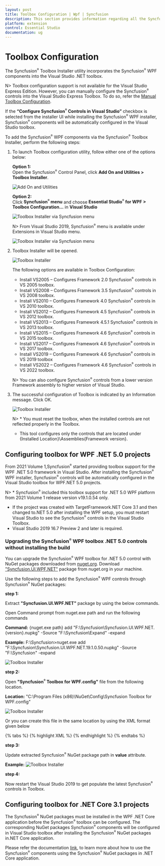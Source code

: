 ```yaml
---
layout: post
title: Toolbox Configuration | Wpf | Syncfusion
description: This section provides information regarding all the Syncfusion Essential Studio utilities and its usage
platform: extension
control: Essential Studio
documentation: ug
---
```


# Toolbox Configuration

The Syncfusion<sup style="font-size:70%">&reg;</sup> Toolbox Installer utility incorporates the Syncfusion<sup style="font-size:70%">&reg;</sup> WPF components into the Visual Studio .NET toolbox.

N> Toolbox configuration support is not available for the Visual Studio Express Edition. However, you can manually configure the Syncfusion<sup style="font-size:70%">&reg;</sup> controls into the Visual Studio Express Toolbox. To do so, refer the [Manual Toolbox Configuration](https://help.syncfusion.com/common/faq/how-to-configure-the-toolbox-of-visual-studio-manually).

If the <b>“Configure Syncfusion<sup style="font-size:70%">&reg;</sup> Controls in Visual Studio”</b> checkbox is selected from the installer UI while installing the Syncfusion<sup style="font-size:70%">&reg;</sup> WPF installer, Syncfusion<sup style="font-size:70%">&reg;</sup> components will be automatically configured in the Visual Studio toolbox.

To add the Syncfusion<sup style="font-size:70%">&reg;</sup> WPF components via the Syncfusion<sup style="font-size:70%">&reg;</sup> Toolbox Installer, perform the following steps:

1. To launch Toolbox configuration utility, follow either one of the options below:

   **Option 1:**   
   Open the Syncfusion<sup style="font-size:70%">&reg;</sup> Control Panel, click **Add On and Utilities > Toolbox Installer**.
   
   ![Add On and Utilities](Toolbox-Configuration_images/Toolbox-Configuration_img1.png)
   
   **Option 2:**  
   Click **Syncfusion<sup style="font-size:70%">&reg;</sup> menu** and choose **Essential Studio<sup style="font-size:70%">&reg;</sup> for WPF > Toolbox Configuration...** in **Visual Studio**

   ![Toolbox Installer via Syncfusion menu](Toolbox-Configuration_images/Syncfusion_Menu_Toolbox.png)

   N> From Visual Studio 2019, Syncfusion<sup style="font-size:70%">&reg;</sup> menu is available under Extensions in Visual Studio menu.

   ![Toolbox Installer via Syncfusion menu](Toolbox-Configuration_images/Syncfusion_Menu_Toolbox_2019.png)

2. Toolbox Installer will be opened.

   ![Toolbox Installer](Toolbox-Configuration_images/Toolbox-Configuration_img2.png)

   The following options are available in Toolbox Configuration:

   * Install VS2005 – Configures Framework 2.0 Syncfusion<sup style="font-size:70%">&reg;</sup> controls in VS 2005 toolbox.
   * Install VS2008 – Configures Framework 3.5 Syncfusion<sup style="font-size:70%">&reg;</sup> controls in VS 2008 toolbox.
   * Install VS2010 – Configures Framework 4.0 Syncfusion<sup style="font-size:70%">&reg;</sup> controls in VS 2010 toolbox.
   * Install VS2012 – Configures Framework 4.5 Syncfusion<sup style="font-size:70%">&reg;</sup> controls in VS 2012 toolbox.
   * Install VS2013 – Configures Framework 4.5.1 Syncfusion<sup style="font-size:70%">&reg;</sup> controls in VS 2013 toolbox.
   * Install VS2015 – Configures Framework 4.6 Syncfusion<sup style="font-size:70%">&reg;</sup> controls in VS 2015 toolbox.
   * Install VS2017 – Configures Framework 4.6 Syncfusion<sup style="font-size:70%">&reg;</sup> controls in VS 2017 toolbox.
   * Install VS2019 – Configures Framework 4.6 Syncfusion<sup style="font-size:70%">&reg;</sup> controls in VS 2019 toolbox
   * Install VS2022 – Configures Framework 4.6 Syncfusion<sup style="font-size:70%">&reg;</sup> controls in VS 2022 toolbox.
   
    N> You can also configure Syncfusion<sup style="font-size:70%">&reg;</sup> controls from a lower version Framework assembly to higher version of Visual Studio.
   
3. The successful configuration of Toolbox is indicated by an Information message. Click OK.

   ![Toolbox Installer](Toolbox-Configuration_images/Toolbox-Configuration_img3.png)
   
   
   N> * You must reset the toolbox, when the installed controls are not reflected properly in the Toolbox. 
   * This tool configures only the controls that are located under {Installed Location}\Assemblies\{Framework version}. 

   
## Configuring toolbox for WPF .NET 5.0 projects

From 2021 Volume 1,Syncfusion<sup style="font-size:70%">&reg;</sup> started providing toolbox support for the WPF .NET 5.0 framework in Visual Studio. After installing the Syncfusion<sup style="font-size:70%">&reg;</sup> WPF installer, Syncfusion<sup style="font-size:70%">&reg;</sup> controls will be automatically configured in the Visual Studio toolbox for WPF.NET 5.0 projects.

N> * Syncfusion<sup style="font-size:70%">&reg;</sup> included this toolbox support for .NET 5.0 WPF platform from 2021 Volume 1 release version v19.1.0.54 only. 
* If the project was created with TargetFramework.NET Core 3.1 and then changed to.NET 5.0 after installing the WPF setup, you must restart Visual Studio to see the Syncfusion<sup style="font-size:70%">&reg;</sup> controls in the Visual Studio Toolbox. 
* Visual Studio 2019 16.7 Preview 2 and later is required.

### Upgrading the Syncfusion<sup style="font-size:70%">&reg;</sup> WPF toolbox .NET 5.0 controls without installing the build

You can upgrade the Syncfusion<sup style="font-size:70%">&reg;</sup> WPF toolbox for .NET 5.0 control with NuGet packages downloaded from [nuget.org](https://www.nuget.org/). Download ["Syncfusion.UI.WPF.NET"](https://www.nuget.org/packages/Syncfusion.UI.WPF.NET/) package from nuget.org in your machine.

Use the following steps to add the Syncfusion<sup style="font-size:70%">&reg;</sup> WPF controls through Syncfusion<sup style="font-size:70%">&reg;</sup> NuGet packages:

**step 1:** 
   
   Extract **"Syncfusion.UI.WPF.NET"** package by using the below commands.
	
   Open Command prompt from nuget.exe path and run the following commands
	
   **Command:** {nuget.exe path} add "F:\Syncfusion\Syncfusion.UI.WPF.NET.{version}.nupkg" -Source "F:\Syncfusion\Expand" -expand
	
   **Example:** F:\Syncfusion>nuget.exe add "F:\Syncfusion\Syncfusion.UI.WPF.NET.19.1.0.50.nupkg" -Source "F:\Syncfusion" -expand
	
   ![Toolbox Installer](Toolbox-Configuration_images/NET_50_Toolbox_Package_Extract.png)
	
**step 2:** 

   Open **"Syncfusion<sup style="font-size:70%">&reg;</sup> Toolbox for WPF.config"** file from the following location.
	
   **Location:** "C:\Program Files (x86)\NuGet\Config\Syncfusion Toolbox for WPF.config"
	
   ![Toolbox Installer](Toolbox-Configuration_images/NET_50_Toolbox.png)

   Or you can create this file in the same location by using the XML format given below
    
   {% tabs %}
   {% highlight XML %}
     <?xml version="1.0" encoding="utf-8"?>
      <configuration>
        <fallbackPackageFolders>
          <add key="Syncfusion Toolbox Local NuGet Packages {version}" value="F:\Syncfusion" />
        </fallbackPackageFolders>
      </configuration>
   {% endhighlight %}
   {% endtabs %}
	
**step 3:**
   
   Update extracted Syncfusion<sup style="font-size:70%">&reg;</sup> NuGet package path in **value** attribute.
	
   **Example:**
   ![Toolbox Installer](Toolbox-Configuration_images/NET_50_Toolbox_Package_update.png)
	
**step 4:**
   
   Now restart the Visual Studio 2019 to get populate the latest Syncfusion<sup style="font-size:70%">&reg;</sup> controls in Toolbox.


## Configuring toolbox for .NET Core 3.1 projects

The Syncfusion<sup style="font-size:70%">&reg;</sup> NuGet packages must be installed in the WPF .NET Core application before the Syncfusion<sup style="font-size:70%">&reg;</sup> toolbox can be configured. The corresponding NuGet packages Syncfusion<sup style="font-size:70%">&reg;</sup> components will be configured in Visual Studio toolbox after installing the Syncfusion<sup style="font-size:70%">&reg;</sup> NuGet packages in.NET Core application. 

Please refer the documentation [link](../../wpf/installation/install-nuget-packages), to learn more about how to use the Syncfusion<sup style="font-size:70%">&reg;</sup> components using the Syncfusion<sup style="font-size:70%">&reg;</sup> NuGet packages in .NET Core application.
   
